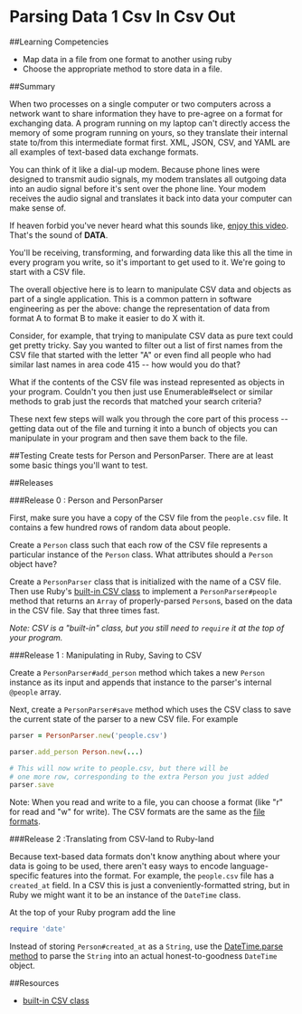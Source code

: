 # Parsing Data 1 Csv In Csv Out

##Learning Competencies

* Map data in a file from one format to another using ruby
* Choose the appropriate method to store data in a file.

##Summary

 When two processes on a single computer or two computers across a network want to share information they have to pre-agree on a format for exchanging data.  A program running on my laptop can't directly access the memory of some program running on yours, so they translate their internal state to/from this intermediate format first.  XML, JSON, CSV, and YAML are all examples of text-based data exchange formats.

You can think of it like a dial-up modem.  Because phone lines were designed to transmit audio signals, my modem translates all outgoing data into an audio signal before it's sent over the phone line.  Your modem receives the audio signal and translates it back into data your computer can make sense of.

If heaven forbid you've never heard what this sounds like, [enjoy this video](http://www.youtube.com/watch?v=GSRG0TqxLWc).  That's the sound of **DATA**.

You'll be receiving, transforming, and forwarding data like this all the time in every program you write, so it's important to get used to it.  We're going to start with a CSV file.

The overall objective here is to learn to manipulate CSV data and objects as part of a single application.  This is a common pattern in software engineering as per the above: change the representation of data from format A to format B to make it easier to do X with it.

Consider, for example, that trying to manipulate CSV data as pure text could get pretty tricky.  Say you wanted to filter out a list of first names from the CSV file that started with the letter "A" or even find all people who had similar last names in area code 415 -- how would you do that?

What if the contents of the CSV file was instead represented as objects in your program.  Couldn't you then just use Enumerable#select or similar methods to grab just the records that matched your search criteria?

These next few steps will walk you through the core part of this process -- getting data out of the file and turning it into a bunch of objects you can manipulate in your program and then save them back to the file.

##Testing
Create tests for Person and PersonParser. There are at least some basic things you'll want to test.

##Releases

###Release 0 : Person and PersonParser

First, make sure you have a copy of the CSV file from the `people.csv` file.  It contains a few hundred rows of random data about people.

Create a `Person` class such that each row of the CSV file represents a particular instance of the `Person` class.  What attributes should a `Person` object have?

Create a `PersonParser` class that is initialized with the name of a CSV file.  Then use Ruby's [built-in CSV class](http://ruby-doc.org/stdlib-1.9.2/libdoc/csv/rdoc/CSV.html) to implement a `PersonParser#people` method that returns an `Array` of properly-parsed `Person`s, based on the data in the CSV file.  Say that three times fast.

*Note: CSV is a "built-in" class, but you still need to `require` it at the top of your program.*

###Release 1 : Manipulating in Ruby, Saving to CSV

Create a `PersonParser#add_person` method which takes a new `Person` instance as its input and appends that instance to the parser's internal `@people` array.

Next, create a `PersonParser#save` method which uses the CSV class to save the current state of the parser to a new CSV file.  For example

```ruby
parser = PersonParser.new('people.csv')

parser.add_person Person.new(...)

# This will now write to people.csv, but there will be
# one more row, corresponding to the extra Person you just added
parser.save
```
Note: When you read and write to a file, you can choose a format (like "r" for read and "w" for write).  The CSV formats are the same as the [file formats](http://ruby-doc.org/core-1.9.3/IO.html).

###Release 2 :Translating from CSV-land to Ruby-land

Because text-based data formats don't know anything about where your data is going to be used, there aren't easy ways to encode language-specific features into the format.  For example, the `people.csv` file has a `created_at` field.  In a CSV this is just a conveniently-formatted string, but in Ruby we might want it to be an instance of the `DateTime` class.

At the top of your Ruby program add the line

```ruby
require 'date'
```

Instead of storing `Person#created_at` as a `String`, use the [DateTime.parse method](http://www.ruby-doc.org/stdlib-1.9.3/libdoc/date/rdoc/DateTime.html#method-c-parse) to parse the `String` into an actual honest-to-goodness `DateTime` object.


<!-- ##Optimize Your Learning  -->

##Resources

* [built-in CSV class](http://ruby-doc.org/stdlib-1.9.2/libdoc/csv/rdoc/CSV.html)
